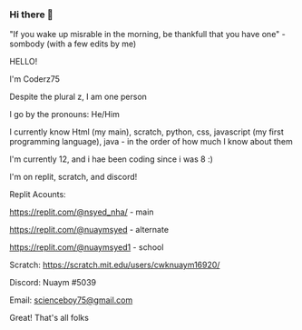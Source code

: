 ### Hi there 👋

"If you wake up misrable in the morning, be thankfull that you have one" - sombody (with a few edits by me)

HELLO!

I'm Coderz75

Despite the plural z, I am one person

I go by the pronouns: He/Him

I currently know Html (my main), scratch, python, css, javascript (my first programming language), java - in the order of how much I know about them

I'm currently 12, and i hae been coding since i was 8 :)

I'm on replit, scratch, and discord!

Replit Acounts:

   https://replit.com/@nsyed_nha/ - main
  
   https://replit.com/@nuaymsyed - alternate
  
   https://replit.com/@nuaymsyed1 - school
  
Scratch: https://scratch.mit.edu/users/cwknuaym16920/

Discord: Nuaym #5039

Email: scienceboy75@gmail.com

Great! That's all folks
